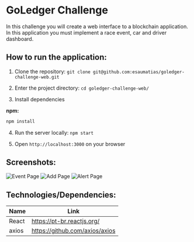 # GoLedger Challenge

In this challenge you will create a web interface to a blockchain application. In this application you must implement a race event, car and driver dashboard.

## How to run the application:

1) Clone the repository: `git clone git@github.com:esaumatias/goledger-challenge-web.git`

2) Enter the project directory: `cd goledger-challenge-web/`

3) Install dependencies

**npm:**

```bash
npm install
```

4) Run the server locally: `npm start`

5) Open `http://localhost:3000` on your browser

## Screenshots:
![Event Page](/screenshots/EventPage.png)
![Add Page](/screenshots/ADDPage.png)
![Alert Page](/screenshots/AlertAddPage.png)

## Technologies/Dependencies:

| Name | Link |
| -- | -- |
| React | https://pt-br.reactjs.org/ |
| axios | https://github.com/axios/axios |